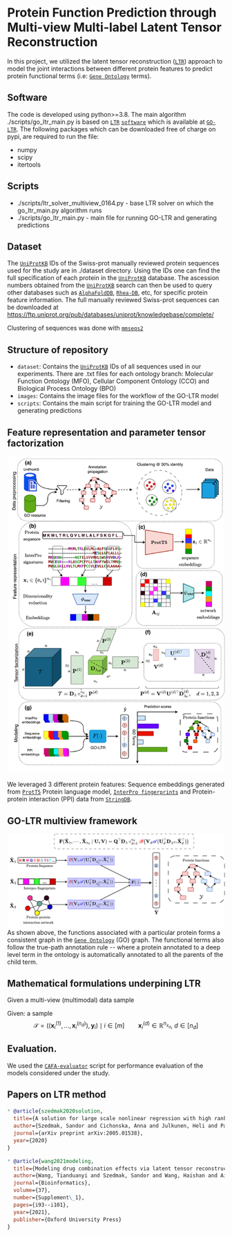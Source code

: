 # Protein Function Prediction through Multi-view Multi-label Latent Tensor Reconstruction

In this project, we utilized the latent tensor reconstruction ([`LTR`](https://arxiv.org/abs/2005.01538)) approach to model the joint interactions between different protein features to predict protein functional terms (i.e: [`Gene Ontology`](https://geneontology.org/docs/download-ontology/) terms).

## Software
The code is developed using python>=3.8.
The main algorithm ./scripts/go_ltr_main.py is based on [`LTR`](https://arxiv.org/abs/2005.01538) [`software`](https://github.com/aalto-ics-kepaco/GO_LTR/tree/main) which is available at 
[`GO-LTR`](https://github.com/aalto-ics-kepaco/GO_LTR/tree/main). 
The following packages which can be downloaded free of charge on pypi, are required to run the file: 
  * numpy
  * scipy
  * itertools

## Scripts
  * ./scripts/ltr_solver_multiview_0164.py - base LTR solver on which the go_ltr_main.py algorithm runs
  * ./scripts/go_ltr_main.py - main file for running GO-LTR and generating predictions

## Dataset
The [`UniProtKB`](https://www.uniprot.org/) IDs of the Swiss-prot manually reviewed protein sequences used for the study are in ./dataset directory.
Using the IDs one can find the full specification of each protein in the  [`UniProtKB`](https://www.uniprot.org/) database.
The ascession numbers obtained from the  [`UniProtKB`](https://www.uniprot.org/) search can then be used to query other databases such as [`AlphaFoldDB`](https://alphafold.ebi.ac.uk/), [`Rhea-DB`](https://www.rhea-db.org/), etc, for specific protein feature information.
The full manually reviewed Swiss-prot sequences can be downloaded at https://ftp.uniprot.org/pub/databases/uniprot/knowledgebase/complete/

Clustering of sequences was done with [`mmseqs2`](https://github.com/soedinglab/MMseqs2)

## Structure of repository
- ```dataset```: Contains the  [`UniProtKB`](https://www.uniprot.org/) IDs of all sequences used in our experiments. There are .txt files for each ontology branch: Molecular Function Ontology (MFO), Cellular Component Ontology (CCO) and Biological Process Ontology (BPO)
- ```images```: Contains the image files for the workflow of the GO-LTR model
- ```scripts```: Contains the main script for training the GO-LTR model and generating predictions

## Feature representation and parameter tensor factorization

![Image Alt text](./images/flowchart.png "Feature representation and Tensor factorization employed in GO-LTR")

We leveraged 3 different protein features: Sequence embeddings generated from [`ProtT5`](https://github.com/agemagician/ProtTrans) Protein language model, [`InterPro fingerprints`](https://www.ebi.ac.uk/interpro/) and Protein-protein interaction (PPI) data from [`StringDB`](https://string-db.org/).

## GO-LTR multiview framework
![Image Alt text](./images/GO_LTR_multiview_workflow.png "Illustration of the GO-LTR multiview workflow") 
As shown above, the functions associated with a particular protein forms a consistent graph in the [`Gene Ontology`](https://geneontology.org/docs/download-ontology/) (GO) graph. The functional terms also follow the true-path annotation rule -- where a protein annotated to a deep level term in the ontology is automatically annotated to all the parents of the child term. 


## Mathematical formulations underpining LTR

Given a multi-view (multimodal) data sample 

Given: a sample 
$$
\mathcal{S} =((\mathbf{x}_i^{(1)},\dots, \mathbf{x}_i^{(n_d)}), \mathbf{y}_i) \mid i\in [m] \qquad \mathbf{x}^{(d)}_i \in \mathbb{R}^{n_{x_d}},\ d\in [n_d]
$$




## Evaluation. 
We used the [`CAFA-evaluator`](https://github.com/BioComputingUP/CAFA-evaluator/tree/kaggle) script for performance evaluation of the models considered under the study.

## Papers on LTR method
```bibtex
* @article{szedmak2020solution,
  title={A solution for large scale nonlinear regression with high rank and degree at constant memory complexity via latent tensor reconstruction},
  author={Szedmak, Sandor and Cichonska, Anna and Julkunen, Heli and Pahikkala, Tapio and Rousu, Juho},
  journal={arXiv preprint arXiv:2005.01538},
  year={2020}
}
```

```bibtex
* @article{wang2021modeling,
  title={Modeling drug combination effects via latent tensor reconstruction},
  author={Wang, Tianduanyi and Szedmak, Sandor and Wang, Haishan and Aittokallio, Tero and Pahikkala, Tapio and Cichonska, Anna and Rousu, Juho},
  journal={Bioinformatics},
  volume={37},
  number={Supplement\_1},
  pages={i93--i101},
  year={2021},
  publisher={Oxford University Press}
}
```
